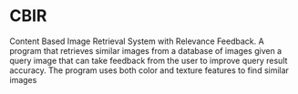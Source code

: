 CBIR
====

Content Based Image Retrieval System with Relevance Feedback. A program that retrieves similar images from a database of images given a query image that can take feedback from the user to improve query result accuracy. The program uses both color and texture features to find similar images
